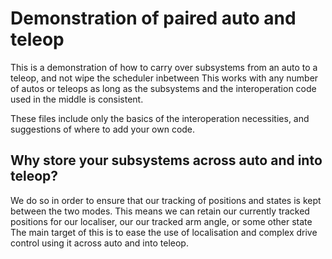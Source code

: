 # Demonstration of paired auto and teleop

This is a demonstration of how to carry over subsystems from an auto to a teleop, and not wipe the scheduler inbetween
This works with any number of autos or teleops as long as the subsystems and the interoperation code used in the middle is 
consistent.

These files include only the basics of the interoperation necessities, and suggestions of where to add your own code.

## Why store your subsystems across auto and into teleop?

We do so in order to ensure that our tracking of positions and states is kept between the two modes.
This means we can retain our currently tracked positions for our localiser, our our tracked arm angle, or some other state
The main target of this is to ease the use of localisation and complex drive control using it across auto and into teleop.